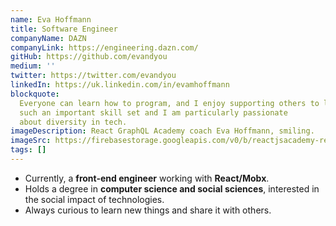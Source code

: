 ```yaml
---
name: Eva Hoffmann
title: Software Engineer
companyName: DAZN
companyLink: https://engineering.dazn.com/
gitHub: https://github.com/evandyou
medium: ''
twitter: https://twitter.com/evandyou
linkedIn: https://uk.linkedin.com/in/evamhoffmann
blockquote:
  Everyone can learn how to program, and I enjoy supporting others to learn and expand their skill set. Programming is
  such an important skill set and I am particularly passionate
  about diversity in tech.
imageDescription: React GraphQL Academy coach Eva Hoffmann, smiling.
imageSrc: https://firebasestorage.googleapis.com/v0/b/reactjsacademy-react.appspot.com/o/team%2Feva.jpg?alt=media
tags: []
---
```


<ul>
                  <li>
                    Currently, a <strong>front-end engineer</strong> working
                    with <strong>React/Mobx</strong>.
                  </li>
                  <li>
                    Holds a degree in
                    <strong>computer science and social sciences</strong>,
                    interested in the social impact of technologies.
                  </li>
                  <li>
                    Always curious to learn new things and share it with others.
                  </li>
                </ul>
